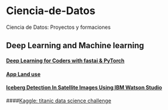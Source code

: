 # Ciencia-de-Datos
Ciencia de Datos: Proyectos y formaciones

## Deep Learning and Machine learning

#### [Deep Learning for Coders with fastai & PyTorch](https://github.com/Maciker/fastai)

#### [App Land use](https://github.com/Maciker/app-landuse)

#### [Iceberg Detection In Satellite Images Using IBM Watson Studio](https://github.com/Maciker/IcebergDetection)

####[Kaggle: titanic data science challenge](https://github.com/Maciker/Titanic)

